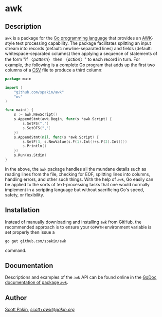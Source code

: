 awk
===

Description
-----------

`awk` is a package for the [Go programming language](https://golang.org/) that provides an [AWK](http://pubs.opengroup.org/onlinepubs/9699919799/utilities/awk.html)-style text processing capability.  The package facilitates splitting an input stream into records (default: newline-separated lines) and fields (default: whitespace-separated columns) then applying a sequence of statements of the form "if 〈_pattern_〉 then 〈_action_〉" to each record in turn.  For example, the following is a complete Go program that adds up the first two columns of a [CSV](https://en.wikipedia.org/wiki/Comma-separated_values) file to produce a third column:
```Go
package main

import (
    "github.com/spakin/awk"
    "os"
)

func main() {
    s := awk.NewScript()
    s.AppendStmt(awk.Begin, func(s *awk.Script) {
        s.SetFS(",")
        s.SetOFS(",")
    })
    s.AppendStmt(nil, func(s *awk.Script) {
        s.SetF(3, s.NewValue(s.F(1).Int()+s.F(2).Int()))
        s.Println()
    })
    s.Run(os.Stdin)
}
```

In the above, the `awk` package handles all the mundane details such as reading lines from the file, checking for EOF, splitting lines into columns, handling errors, and other such things.  With the help of `awk`, Go easily can be applied to the sorts of text-processing tasks that one would normally implement in a scripting language but without sacrificing Go's speed, safety, or flexibility.

Installation
------------

Instead of manually downloading and installing `awk` from GitHub, the recommended approach is to ensure your `GOPATH` environment variable is set properly then issue a
```bash
go get github.com/spakin/awk
```
command.

Documentation
-------------

Descriptions and examples of the `awk` API can be found online in the [GoDoc documentation of package `awk`](https://godoc.org/github.com/spakin/awk).

Author
------

[Scott Pakin](http://www.pakin.org/~scott/), *scott+awk@pakin.org*
